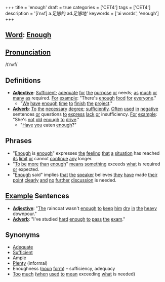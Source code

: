 +++
title = 'enough'
draft = true
categories = ['CET4']
tags = ['CET4']
description = '[iˈnʌf] a.足够的 ad.足够地'
keywords = ['ai words', 'enough']
+++

## [Word](/en/post/word/): [Enough](/en/post/enough/)

## [Pronunciation](/en/post/pronunciation/)
/ɪˈnʌf/

## Definitions
- **[Adjective](/en/post/adjective/)**: [Sufficient](/en/post/sufficient/); [adequate](/en/post/adequate/) [for](/en/post/for/) [the](/en/post/the/) [purpose](/en/post/purpose/) [or](/en/post/or/) needs; [as](/en/post/as/) [much](/en/post/much/) [or](/en/post/or/) [many](/en/post/many/) [as](/en/post/as/) required. [For](/en/post/for/) [example](/en/post/example/): "There's [enough](/en/post/enough/) [food](/en/post/food/) [for](/en/post/for/) [everyone](/en/post/everyone/)."
  - "[We](/en/post/we/) [have](/en/post/have/) [enough](/en/post/enough/) [time](/en/post/time/) [to](/en/post/to/) [finish](/en/post/finish/) [the](/en/post/the/) [project](/en/post/project/)."
- **[Adverb](/en/post/adverb/)**: [To](/en/post/to/) [the](/en/post/the/) [necessary](/en/post/necessary/) [degree](/en/post/degree/); [sufficiently](/en/post/sufficiently/). [Often](/en/post/often/) [used](/en/post/used/) [in](/en/post/in/) [negative](/en/post/negative/) sentences [or](/en/post/or/) questions [to](/en/post/to/) [express](/en/post/express/) [lack](/en/post/lack/) [or](/en/post/or/) insufficiency. [For](/en/post/for/) [example](/en/post/example/): "She's [not](/en/post/not/) [old](/en/post/old/) [enough](/en/post/enough/) [to](/en/post/to/) [drive](/en/post/drive/)."
  - "[Have](/en/post/have/) [you](/en/post/you/) eaten [enough](/en/post/enough/)?"

## Phrases
- "[Enough](/en/post/enough/) is [enough](/en/post/enough/)" expresses [the](/en/post/the/) [feeling](/en/post/feeling/) [that](/en/post/that/) [a](/en/post/a/) [situation](/en/post/situation/) has reached [its](/en/post/its/) [limit](/en/post/limit/) [or](/en/post/or/) cannot [continue](/en/post/continue/) [any](/en/post/any/) longer.
- "[To](/en/post/to/) [be](/en/post/be/) [more](/en/post/more/) [than](/en/post/than/) [enough](/en/post/enough/)" [means](/en/post/means/) [something](/en/post/something/) exceeds [what](/en/post/what/) is required [or](/en/post/or/) expected.
- "[Enough](/en/post/enough/) said" implies [that](/en/post/that/) [the](/en/post/the/) [speaker](/en/post/speaker/) believes [they](/en/post/they/) [have](/en/post/have/) made [their](/en/post/their/) [point](/en/post/point/) [clearly](/en/post/clearly/) [and](/en/post/and/) [no](/en/post/no/) [further](/en/post/further/) [discussion](/en/post/discussion/) is needed.

## [Example](/en/post/example/) Sentences
- **[Adjective](/en/post/adjective/)**: "[The](/en/post/the/) raincoat wasn't [enough](/en/post/enough/) [to](/en/post/to/) [keep](/en/post/keep/) [him](/en/post/him/) [dry](/en/post/dry/) [in](/en/post/in/) [the](/en/post/the/) [heavy](/en/post/heavy/) downpour."
- **[Adverb](/en/post/adverb/)**: "I've studied [hard](/en/post/hard/) [enough](/en/post/enough/) [to](/en/post/to/) [pass](/en/post/pass/) [the](/en/post/the/) [exam](/en/post/exam/)."

## Synonyms
- [Adequate](/en/post/adequate/)
- [Sufficient](/en/post/sufficient/)
- Ample
- [Plenty](/en/post/plenty/) (informal)
- Enoughness ([noun](/en/post/noun/) [form](/en/post/form/)) – sufficiency, adequacy
- [Too](/en/post/too/) [much](/en/post/much/) ([when](/en/post/when/) [used](/en/post/used/) [to](/en/post/to/) [mean](/en/post/mean/) exceeding [what](/en/post/what/) is needed)
